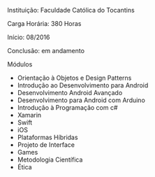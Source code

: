 Instituição: Faculdade Católica do Tocantins

Carga Horária:  380 Horas

Início: 08/2016

Conclusão: em andamento

Módulos

* Orientação à Objetos e Design Patterns
* Introdução ao Desenvolvimento para Android
* Desenvolvimento Android Avançado
* Desenvolvimento para Android com Arduino
* Introdução à Programação  com c#
* Xamarin
* Swift
* iOS
* Plataformas Híbridas
* Projeto de Interface
* Games
* Metodologia Científica
* Ética


